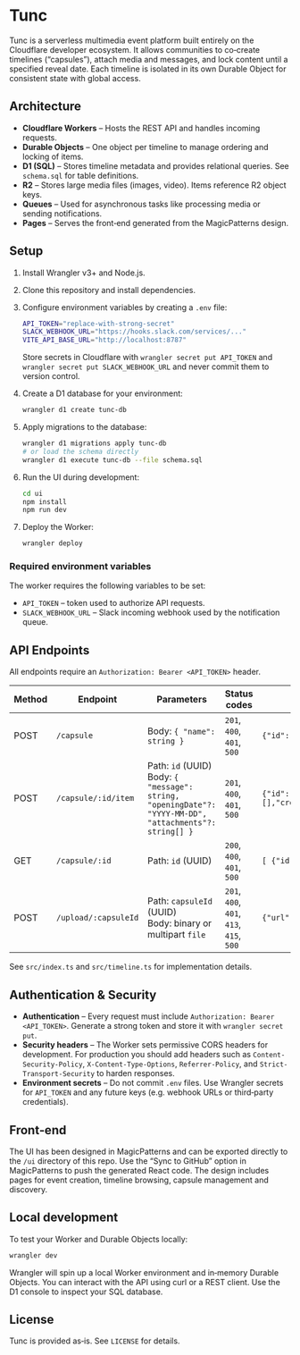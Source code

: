 # Tunc

Tunc is a serverless multimedia event platform built entirely on the Cloudflare developer ecosystem. It allows communities to co‑create timelines (“capsules”), attach media and messages, and lock content until a specified reveal date. Each timeline is isolated in its own Durable Object for consistent state with global access.

## Architecture

* **Cloudflare Workers** – Hosts the REST API and handles incoming requests.
* **Durable Objects** – One object per timeline to manage ordering and locking of items.
* **D1 (SQL)** – Stores timeline metadata and provides relational queries. See `schema.sql` for table definitions.
* **R2** – Stores large media files (images, video). Items reference R2 object keys.
* **Queues** – Used for asynchronous tasks like processing media or sending notifications.
* **Pages** – Serves the front‑end generated from the MagicPatterns design.

## Setup

1. Install Wrangler v3+ and Node.js.
2. Clone this repository and install dependencies.
3. Configure environment variables by creating a `.env` file:

   ```bash
   API_TOKEN="replace-with-strong-secret"
   SLACK_WEBHOOK_URL="https://hooks.slack.com/services/..."
   VITE_API_BASE_URL="http://localhost:8787"
   ```

   Store secrets in Cloudflare with `wrangler secret put API_TOKEN` and `wrangler secret put SLACK_WEBHOOK_URL` and never commit them to version control.
4. Create a D1 database for your environment:

   ```bash
   wrangler d1 create tunc-db
   ```

5. Apply migrations to the database:

   ```bash
   wrangler d1 migrations apply tunc-db
   # or load the schema directly
   wrangler d1 execute tunc-db --file schema.sql
   ```

6. Run the UI during development:

   ```bash
   cd ui
   npm install
   npm run dev
   ```

7. Deploy the Worker:

   ```bash
   wrangler deploy
   ```

### Required environment variables

The worker requires the following variables to be set:

- `API_TOKEN` – token used to authorize API requests.
- `SLACK_WEBHOOK_URL` – Slack incoming webhook used by the notification queue.

## API Endpoints

All endpoints require an `Authorization: Bearer <API_TOKEN>` header.

| Method | Endpoint | Parameters | Status codes | Example response |
|--------|----------|------------|--------------|------------------|
| POST | `/capsule` | Body: `{ "name": string }` | `201`, `400`, `401`, `500` | `{"id":"550e8400-e29b-41d4-a716-446655440000"}` |
| POST | `/capsule/:id/item` | Path: `id` (UUID)<br>Body: `{ "message": string, "openingDate"?: "YYYY-MM-DD", "attachments"?: string[] }` | `201`, `400`, `401`, `500` | `{"id":"...","message":"Hello","attachments":[],"created_at":"2025-01-01T00:00:00.000Z"}` |
| GET | `/capsule/:id` | Path: `id` (UUID) | `200`, `400`, `401`, `500` | `[ {"id":"...","message":"..."} ]` |
| POST | `/upload/:capsuleId` | Path: `capsuleId` (UUID)<br>Body: binary or multipart `file` | `201`, `400`, `401`, `413`, `415`, `500` | `{"url":"https://<bucket>.r2.dev/<capsuleId>/<uuid>"}` |

See `src/index.ts` and `src/timeline.ts` for implementation details.

## Authentication & Security

* **Authentication** – Every request must include `Authorization: Bearer <API_TOKEN>`. Generate a strong token and store it with `wrangler secret put`.
* **Security headers** – The Worker sets permissive CORS headers for development. For production you should add headers such as `Content-Security-Policy`, `X-Content-Type-Options`, `Referrer-Policy`, and `Strict-Transport-Security` to harden responses.
* **Environment secrets** – Do not commit `.env` files. Use Wrangler secrets for `API_TOKEN` and any future keys (e.g. webhook URLs or third‑party credentials).

## Front‑end

The UI has been designed in MagicPatterns and can be exported directly to the `/ui` directory of this repo. Use the “Sync to GitHub” option in MagicPatterns to push the generated React code. The design includes pages for event creation, timeline browsing, capsule management and discovery.

## Local development

To test your Worker and Durable Objects locally:

```bash
wrangler dev
```

Wrangler will spin up a local Worker environment and in‑memory Durable Objects. You can interact with the API using curl or a REST client. Use the D1 console to inspect your SQL database.

## License

Tunc is provided as‑is. See `LICENSE` for details.
